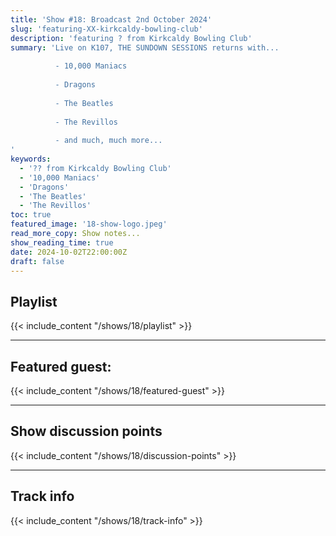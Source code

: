 ```yaml
---
title: 'Show #18: Broadcast 2nd October 2024'
slug: 'featuring-XX-kirkcaldy-bowling-club'
description: 'featuring ? from Kirkcaldy Bowling Club'
summary: 'Live on K107, THE SUNDOWN SESSIONS returns with...
 
          - 10,000 Maniacs
                    
          - Dragons
          
          - The Beatles
          
          - The Revillos
          
          - and much, much more...
'
keywords:
  - '?? from Kirkcaldy Bowling Club'
  - '10,000 Maniacs'
  - 'Dragons'
  - 'The Beatles'
  - 'The Revillos'
toc: true
featured_image: '18-show-logo.jpeg'
read_more_copy: Show notes...
show_reading_time: true
date: 2024-10-02T22:00:00Z
draft: false
---
```


## Playlist
{{< include_content "/shows/18/playlist" >}}

---

## Featured guest:
{{< include_content "/shows/18/featured-guest" >}}

---

## Show discussion points
{{< include_content "/shows/18/discussion-points" >}}

---

## Track info
{{< include_content "/shows/18/track-info" >}}
